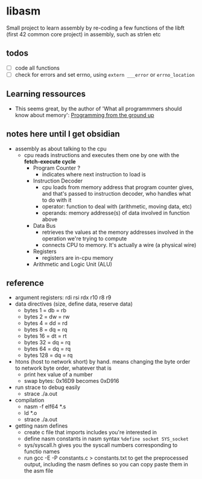 # libasm
Small project to learn assembly by re-coding a few functions of the libft (first 42 common core project) in assembly, such as strlen etc

## todos
- [ ] code all functions
- [ ] check for errors and set errno, using `extern ___error` or `errno_location`

## Learning ressources
- This seems great, by the author of 'What all programmmers should know about memory': [Programming from the ground up](https://people.freebsd.org/~lstewart/articles/programming_from_the_ground_up.pdf)

## notes here until I get obsidian
- assembly as about talking to the cpu
    - cpu reads instructions and executes them one by one with the **fetch-execute cycle**
        - Program Counter ?
            - indicates where next instruction to load is
        - Instruction Decoder
            - cpu loads from memory address that program counter gives, and that's passed to instruction decoder, who handles what to do with it
            - operator: function to deal with (arithmetic, moving data, etc)
            - operands: memory addresse(s) of data involved in function above
        - Data Bus
            - retrieves the values at the memory addresses involved in the operation we're trying to compute
            - connects CPU to memory. It's actually a wire (a physical wire)
        - Registers
            - registers are in-cpu memory
        - Arithmetic and Logic Unit (ALU)
## reference
-  argument registers: rdi   rsi   rdx   r10   r8    r9 
- data directives (size, define data, reserve data)
    - bytes 1 = db = rb
    - bytes 2 = dw = rw
    - bytes 4 = dd = rd
    - bytes 8 = dq = rq
    - bytes 16 = dt = rt
    - bytes 32 = dq = rq
    - bytes 64 = dq = rq
    - bytes 128 = dq = rq
- htons (host to network short) by hand. means changing the byte order  to network byte order, whatever that is
    - print hex value of a number
    - swap bytes: 0x16D9 becomes 0xD916
- run strace to debug easily
    - strace ./a.out
- compilation
    - nasm -f elf64 *.s
    - ld *.o
    - strace ./a.out
- getting nasm defines
    - create c file that imports includes you're interested in
    - define nasm constants in nasm syntax `%define socket SYS_socket`
    - sys/syscall.h gives you the syscall numbers corresponding to functio names
    - run gcc -E -P constants.c > constants.txt to get the preprocessed output, including the nasm defines so you can copy paste them in the asm file